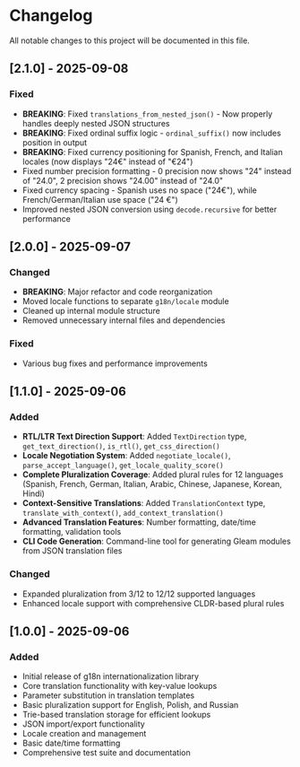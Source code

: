 # Changelog

All notable changes to this project will be documented in this file.

## [2.1.0] - 2025-09-08

### Fixed

- **BREAKING**: Fixed `translations_from_nested_json()` - Now properly handles deeply nested JSON structures
- **BREAKING**: Fixed ordinal suffix logic - `ordinal_suffix()` now includes position in output
- **BREAKING**: Fixed currency positioning for Spanish, French, and Italian locales (now displays "24€" instead of "€24")
- Fixed number precision formatting - 0 precision now shows "24" instead of "24.0", 2 precision shows "24.00" instead of "24.0"
- Fixed currency spacing - Spanish uses no space ("24€"), while French/German/Italian use space ("24 €")
- Improved nested JSON conversion using `decode.recursive` for better performance

## [2.0.0] - 2025-09-07

### Changed

- **BREAKING**: Major refactor and code reorganization
- Moved locale functions to separate `g18n/locale` module
- Cleaned up internal module structure
- Removed unnecessary internal files and dependencies

### Fixed

- Various bug fixes and performance improvements

## [1.1.0] - 2025-09-06

### Added

- **RTL/LTR Text Direction Support**: Added `TextDirection` type, `get_text_direction()`, `is_rtl()`, `get_css_direction()`
- **Locale Negotiation System**: Added `negotiate_locale()`, `parse_accept_language()`, `get_locale_quality_score()`
- **Complete Pluralization Coverage**: Added plural rules for 12 languages (Spanish, French, German, Italian, Arabic, Chinese, Japanese, Korean, Hindi)
- **Context-Sensitive Translations**: Added `TranslationContext` type, `translate_with_context()`, `add_context_translation()`
- **Advanced Translation Features**: Number formatting, date/time formatting, validation tools
- **CLI Code Generation**: Command-line tool for generating Gleam modules from JSON translation files

### Changed

- Expanded pluralization from 3/12 to 12/12 supported languages
- Enhanced locale support with comprehensive CLDR-based plural rules

## [1.0.0] - 2025-09-06

### Added

- Initial release of g18n internationalization library
- Core translation functionality with key-value lookups
- Parameter substitution in translation templates
- Basic pluralization support for English, Polish, and Russian
- Trie-based translation storage for efficient lookups
- JSON import/export functionality
- Locale creation and management
- Basic date/time formatting
- Comprehensive test suite and documentation
